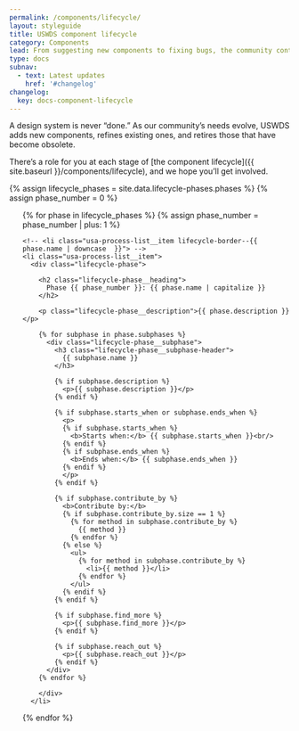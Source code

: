 ```yaml
---
permalink: /components/lifecycle/
layout: styleguide
title: USWDS component lifecycle
category: Components
lead: From suggesting new components to fixing bugs, the community contributes to every phase of the lifecycle.
type: docs
subnav:
  - text: Latest updates
    href: '#changelog'
changelog:
  key: docs-component-lifecycle
---
```


A design system is never “done.”
As our community’s needs evolve, USWDS adds new components, refines existing ones, and retires those that have become obsolete.

There’s a role for you at each stage of [the component lifecycle]({{ site.baseurl }}/components/lifecycle), and we hope you’ll get involved.

{% assign lifecycle_phases = site.data.lifecycle-phases.phases %}
{% assign phase_number = 0 %}

<ol class="usa-process-list lifecycle-process margin-top-4">
  {% for phase in lifecycle_phases %}
    {% assign phase_number = phase_number | plus: 1 %}

    <!-- <li class="usa-process-list__item lifecycle-border--{{ phase.name | downcase  }}"> -->
    <li class="usa-process-list__item">
      <div class="lifecycle-phase">

        <h2 class="lifecycle-phase__heading">
          Phase {{ phase_number }}: {{ phase.name | capitalize }}
        </h2>

        <p class="lifecycle-phase__description">{{ phase.description }}</p>

        {% for subphase in phase.subphases %}
          <div class="lifecycle-phase__subphase">
            <h3 class="lifecycle-phase__subphase-header">
              {{ subphase.name }}
            </h3>

            {% if subphase.description %}
              <p>{{ subphase.description }}</p>
            {% endif %}

            {% if subphase.starts_when or subphase.ends_when %}
              <p>
              {% if subphase.starts_when %}
                <b>Starts when:</b> {{ subphase.starts_when }}<br/>
              {% endif %}
              {% if subphase.ends_when %}
                <b>Ends when:</b> {{ subphase.ends_when }}
              {% endif %}
              </p>
            {% endif %}

            {% if subphase.contribute_by %}
              <b>Contribute by:</b>
              {% if subphase.contribute_by.size == 1 %}
                {% for method in subphase.contribute_by %}
                  {{ method }}
                {% endfor %}
              {% else %}
                <ul>
                  {% for method in subphase.contribute_by %}
                    <li>{{ method }}</li>
                  {% endfor %}
                </ul>
              {% endif %}
            {% endif %}

            {% if subphase.find_more %}
              <p>{{ subphase.find_more }}</p>
            {% endif %}

            {% if subphase.reach_out %}
              <p>{{ subphase.reach_out }}</p>
            {% endif %}
          </div>
        {% endfor %}

        </div>
      </li>
  {% endfor %}
</ol>
